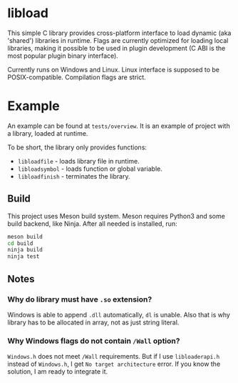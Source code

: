 # libload

This simple C library provides cross-platform interface to load dynamic (aka
'shared') libraries in runtime. Flags are currently optimized for loading
local libraries, making it possible to be used in plugin development (C ABI
is the most popular plugin binary interface).

Currently runs on Windows and Linux. Linux interface is supposed to be
POSIX-compatible. Compilation flags are strict.

# Example

An example can be found at `tests/overview`. It is an example of project
with a library, loaded at runtime.

To be short, the library only provides functions:
- `libloadfile` - loads library file in runtime.
- `libloadsymbol` - loads function or global variable.
- `libloadfinish` - terminates the library.

## Build

This project uses Meson build system. Meson requires Python3 and some
build backend, like Ninja. After all needed is installed, run:

```sh
meson build
cd build
ninja build
ninja test
```

## Notes

### Why do library must have `.so` extension?
Windows is able to append `.dll` automatically, `dl` is unable. Also that is
why library has to be allocated in array, not as just string literal.

### Why Windows flags do not contain `/Wall` option?
`Windows.h` does not meet `/Wall` requirements. But if I use 
`libloaderapi.h` instead of `Windows.h`, I get `No target architecture` 
error. If you know the solution, I am ready to integrate it.

